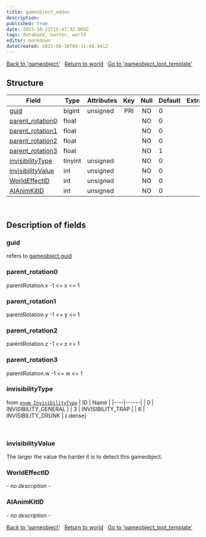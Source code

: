 ```yaml
---
title: gameobject_addon
description: 
published: true
date: 2023-10-22T15:47:32.069Z
tags: database, master, world
editor: markdown
dateCreated: 2021-08-30T09:31:40.941Z
---
```


<a href="https://trinitycore.info/en/database/master/world/gameobject" class="mt-5 v-btn v-btn--depressed v-btn--flat v-btn--outlined theme--light v-size--default darkblue--text text--lighten-3"><span class="v-btn__content"><i aria-hidden="true" class="v-icon notranslate v-icon--left mdi mdi-arrow-left theme--light"></i><span>Back to 'gameobject'</span></span></a>&nbsp;&nbsp;&nbsp;<a href="https://trinitycore.info/en/database/master/world/home" class="mt-5 v-btn v-btn--depressed v-btn--flat v-btn--outlined theme--light v-size--default darkblue--text text--lighten-3"><span class="v-btn__content"><i aria-hidden="true" class="v-icon notranslate v-icon--left mdi mdi-home-outline theme--light"></i><span>Return to world</span></span></a>&nbsp;&nbsp;&nbsp;<a href="https://trinitycore.info/en/database/master/world/gameobject_loot_template" class="mt-5 v-btn v-btn--depressed v-btn--flat v-btn--outlined theme--light v-size--default darkblue--text text--lighten-3"><span class="v-btn__content"><span>Go to 'gameobject_loot_template'</span><i aria-hidden="true" class="v-icon notranslate v-icon--right mdi mdi-arrow-right theme--light"></i></span></a>

## Structure

| Field | Type | Attributes | Key | Null | Default | Extra | Comment |
| --- | --- | --- | :---: | :---: | --- | --- | --- |
| [guid](#guid) | bigint | unsigned | PRI | NO | 0 |  |  |
| [parent_rotation0](#parent_rotation0) | float |  |  | NO | 0 |  |  |
| [parent_rotation1](#parent_rotation1) | float |  |  | NO | 0 |  |  |
| [parent_rotation2](#parent_rotation2) | float |  |  | NO | 0 |  |  |
| [parent_rotation3](#parent_rotation3) | float |  |  | NO | 1 |  |  |
| [invisibilityType](#invisibilitytype) | tinyint | unsigned |  | NO | 0 |  |  |
| [invisibilityValue](#invisibilityvalue) | int | unsigned |  | NO | 0 |  |  |
| [WorldEffectID](#worldeffectid) | int | unsigned |  | NO | 0 |  |  |
| [AIAnimKitID](#aianimkitid) | int | unsigned |  | NO | 0 |  |  |
&nbsp;
## Description of fields

### guid
refers to [gameobject.guid](../world/gameobject#guid)
&nbsp;

### parent_rotation0
parentRotation.x
-1 <= x <= 1
&nbsp;

### parent_rotation1
parentRotation.y
-1 <= y <= 1
&nbsp;

### parent_rotation2
parentRotation.z
-1 <= z <= 1
&nbsp;

### parent_rotation3
parentRotation.w
-1 <= w <= 1
&nbsp;

### invisibilityType
from [`enum InvisibilityType`](https://github.com/TrinityCore/TrinityCore/blob/master/src/server/game/Miscellaneous/SharedDefines.h)
| ID | Name |
|----|------|
| 0 | INVISIBILITY_GENERAL |
| 3 | INVISIBILITY_TRAP |
| 6 | INVISIBILITY_DRUNK |
{.dense}

&nbsp;

### invisibilityValue
The larger the value the harder it is to detect this gameobject.
&nbsp;

### WorldEffectID
*- no description -*
&nbsp;

### AIAnimKitID
*- no description -*
&nbsp;

<a href="https://trinitycore.info/en/database/master/world/gameobject" class="mt-5 v-btn v-btn--depressed v-btn--flat v-btn--outlined theme--light v-size--default darkblue--text text--lighten-3"><span class="v-btn__content"><i aria-hidden="true" class="v-icon notranslate v-icon--left mdi mdi-arrow-left theme--light"></i><span>Back to 'gameobject'</span></span></a>&nbsp;&nbsp;&nbsp;<a href="https://trinitycore.info/en/database/master/world/home" class="mt-5 v-btn v-btn--depressed v-btn--flat v-btn--outlined theme--light v-size--default darkblue--text text--lighten-3"><span class="v-btn__content"><i aria-hidden="true" class="v-icon notranslate v-icon--left mdi mdi-home-outline theme--light"></i><span>Return to world</span></span></a>&nbsp;&nbsp;&nbsp;<a href="https://trinitycore.info/en/database/master/world/gameobject_loot_template" class="mt-5 v-btn v-btn--depressed v-btn--flat v-btn--outlined theme--light v-size--default darkblue--text text--lighten-3"><span class="v-btn__content"><span>Go to 'gameobject_loot_template'</span><i aria-hidden="true" class="v-icon notranslate v-icon--right mdi mdi-arrow-right theme--light"></i></span></a>

